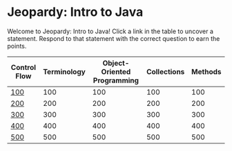 # Jeopardy: Intro to Java

Welcome to Jeopardy: Intro to Java! Click a link in the table to uncover
a statement. Respond to that statement with the correct question to earn the
points.

| Control Flow | Terminology | Object-Oriented Programming | Collections | Methods |
| ------------ | ----------- | --------------------------- | ----------- | ------- |
| [100][1]     | 100         | 100                         | 100         | 100     |
| [200][2]     | 200         | 200                         | 200         | 200     |
| [300][3]     | 300         | 300                         | 300         | 300     |
| [400][4]     | 400         | 400                         | 400         | 400     |
| [500][5]     | 500         | 500                         | 500         | 500     |

[1]: control-flow/100.md
[2]: control-flow/200.md
[3]: control-flow/300.md
[4]: control-flow/400.md
[5]: control-flow/500.md
